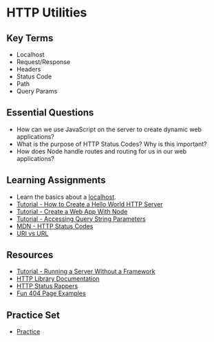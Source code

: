 # HTTP Utilities

## Key Terms
* Localhost
* Request/Response
* Headers
* Status Code
* Path
* Query Params

## Essential Questions
* How can we use JavaScript on the server to create dynamic web applications?
* What is the purpose of HTTP Status Codes? Why is this important?
* How does Node handle routes and routing for us in our web applications?  

## Learning Assignments
* Learn the basics about a [localhost](https://whatismyipaddress.com/localhost).
* [Tutorial - How to Create a Hello World HTTP Server](https://nodejs.org/en/knowledge/HTTP/servers/how-to-create-a-HTTP-server/)
* [Tutorial - Create a Web App With Node](https://ilovecoding.org/courses/nodejs/lessons/creating-a-simple-web-app-with-nodejs)
* [Tutorial - Accessing Query String Parameters](https://nodejs.org/en/knowledge/HTTP/clients/how-to-access-query-string-parameters/)
* [MDN - HTTP Status Codes](https://developer.mozilla.org/en-US/docs/Web/HTTP/Status)
* [URI vs URL](https://danielmiessler.com/study/difference-between-uri-url/) 

## Resources
* [Tutorial - Running a Server Without a Framework](https://developer.mozilla.org/en-US/docs/Learn/Server-side/Node_server_without_framework)
* [HTTP Library Documentation](https://nodejs.org/api/http.html)
* [HTTP Status Rappers](http://httpstatusrappers.com/)
* [Fun 404 Page Examples](https://optinmonster.com/best-404-page-examples/)

## Practice Set
+ [Practice](./practice/exercises.md)
